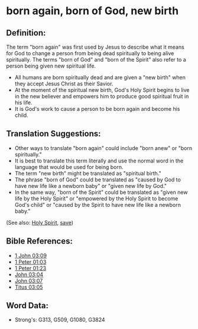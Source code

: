 # born again, born of God, new birth #

## Definition: ##

The term "born again" was first used by Jesus to describe what it means for God to change a person from being dead spiritually to being alive spiritually. The terms "born of God" and "born of the Spirit" also refer to a person being given new spiritual life.

* All humans are born spiritually dead and are given a "new birth" when they accept Jesus Christ as their Savior.
* At the moment of the spiritual new birth, God's Holy Spirit begins to live in the new believer and empowers him to produce good spiritual fruit in his life.
* It is God's work to cause a person to be born again and become his child.

## Translation Suggestions: ##

* Other ways to translate "born again" could include "born anew" or "born spiritually."
* It is best to translate this term literally and use the normal word in the language that would be used for being born.
* The term "new birth" might be translated as "spiritual birth."
* The phrase "born of God" could be translated as "caused by God to have new life like a newborn baby" or "given new life by God."
* In the same way, "born of the Spirit" could be translated as "given new life by the Holy Spirit" or "empowered by the Holy Spirit to become God's child" or "caused by the Spirit to have new life like a newborn baby."

(See also: [Holy Spirit](../kt/holyspirit.md), [save](../kt/save.md))

## Bible References: ##

* [1 John 03:09](rc://en/tn/help/1jn/03/09)
* [1 Peter 01:03](rc://en/tn/help/1pe/01/03)
* [1 Peter 01:23](rc://en/tn/help/1pe/01/23)
* [John 03:04](rc://en/tn/help/jhn/03/04)
* [John 03:07](rc://en/tn/help/jhn/03/07)
* [Titus 03:05](rc://en/tn/help/tit/03/05)

## Word Data: ##

* Strong's: G313, G509, G1080, G3824
